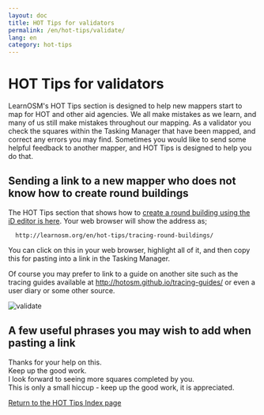 ```yaml
---
layout: doc
title: HOT Tips for validators
permalink: /en/hot-tips/validate/
lang: en
category: hot-tips
---
```


HOT Tips for validators
============

<!-- > This guide may be downloaded as [tm_starting_en.odt](/files/tm_starting_en.odt) or [tm_starting_en.pdf](/files/tm_starting_en.pdf)  
> Created 2016-10-30  -->


LearnOSM's HOT Tips section is designed to help new mappers start to map for HOT and other aid agencies. We all make mistakes as we learn, and many of us still make mistakes throughout our mapping. As a validator you check the squares within the Tasking Manager that have been mapped, and correct any errors you may find. Sometimes you would like to send some helpful feedback to another mapper, and HOT Tips is designed to help you do that. 

Sending a link to a new mapper who does not know how to create round buildings  
-------------------------------------------------------------------------------

The HOT Tips section that shows how to [create a round building using the iD editor is here](/en/hot-tips/tracing-round-buildings/). Your web browser will show the address as;  

      http://learnosm.org/en/hot-tips/tracing-round-buildings/

You can click on this in your web browser, highlight all of it, and then copy this for pasting into a link in the Tasking Manager.  

Of course you may prefer to link to a guide on another site such as the tracing guides available at <http://hotosm.github.io/tracing-guides/> or even a user diary or some other source.  

![validate][]

A few useful phrases you may wish to add when pasting a link
------------------------------------------------------------

Thanks for your help on this.  
Keep up the good work.  
I look forward to seeing more squares completed by you.  
This is only a small hiccup - keep up the good work, it is appreciated.  


[Return to the HOT Tips Index page](/en/hot-tips/)

[validate]:/images/hot-tips/validate.gif
